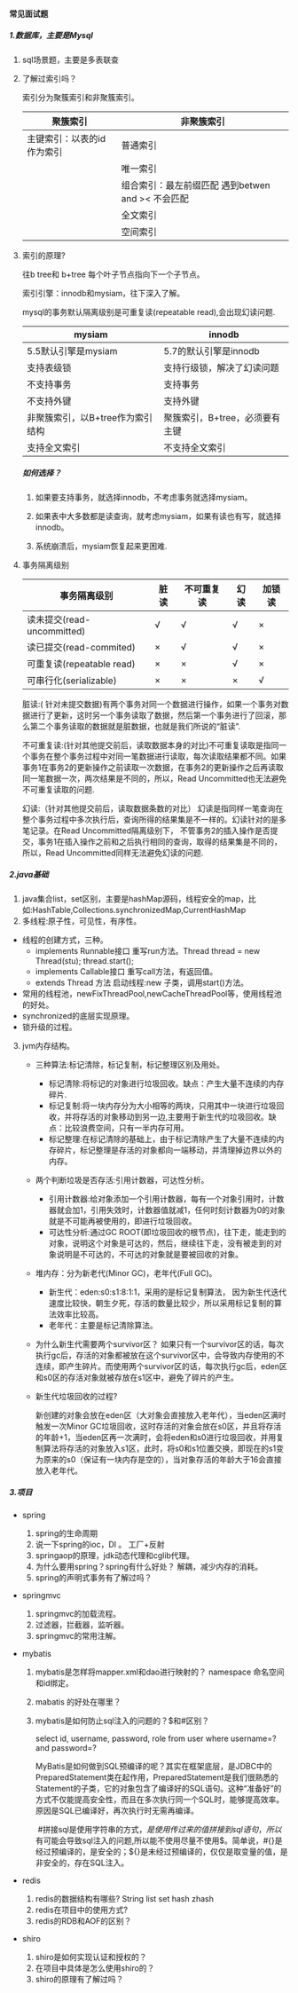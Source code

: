 #### 常见面试题

##### 1.数据库，主要是Mysql

1. sql场景题，主要是多表联查

2. 了解过索引吗？

   索引分为聚簇索引和非聚簇索引。

   | 聚簇索引                   | 非聚簇索引                                          |
   | -------------------------- | --------------------------------------------------- |
   | 主键索引：以表的id作为索引 | 普通索引                                            |
   |                            | 唯一索引                                            |
   |                            | 组合索引：最左前缀匹配   遇到betwen and >< 不会匹配 |
   |                            | 全文索引                                            |
   |                            | 空间索引                                            |

3. 索引的原理?

   往b tree和 b+tree  每个叶子节点指向下一个子节点。

   索引引擎：innodb和mysiam，往下深入了解。

   mysql的事务默认隔离级别是可重复读(repeatable read),会出现幻读问题.

   | mysiam                           | innodb                         |
   | -------------------------------- | ------------------------------ |
   | 5.5默认引擎是mysiam              | 5.7的默认引擎是innodb          |
   | 支持表级锁                       | 支持行级锁，解决了幻读问题     |
   | 不支持事务                       | 支持事务                       |
   | 不支持外键                       | 支持外键                       |
   | 非聚簇索引，以B+tree作为索引结构 | 聚簇索引，B+tree，必须要有主键 |
   | 支持全文索引                     | 不支持全文索引                 |

   ##### 如何选择？

   1. 如果要支持事务，就选择innodb，不考虑事务就选择mysiam。

   2. 如果表中大多数都是读查询，就考虑mysiam，如果有读也有写，就选择innodb。

   	3. 系统崩溃后，mysiam恢复起来更困难.

4. 事务隔离级别

   | 事务隔离级别               | 脏读 | 不可重复读 | 幻读 | 加锁读 |
   | -------------------------- | ---- | ---------- | ---- | ------ |
   | 读未提交(read-uncommitted) | √    | √          | √    | ×      |
   | 读已提交(read-commited)    | ×    | √          | √    | ×      |
   | 可重复读(repeatable read)  | ×    | ×          | √    | ×      |
   | 可串行化(serializable)     | ×    | ×          | ×    | √      |

   脏读:( 针对未提交数据)有两个事务对同一个数据进行操作，如果一个事务对数据进行了更新，这时另一个事务读取了数据，然后第一个事务进行了回滚，那么第二个事务读取的数据就是脏数据，也就是我们所说的“脏读”.

   不可重复读:(针对其他提交前后，读取数据本身的对比)不可重复读取是指同一个事务在整个事务过程中对同一笔数据进行读取，每次读取结果都不同。如果事务1在事务2的更新操作之前读取一次数据，在事务2的更新操作之后再读取同一笔数据一次，两次结果是不同的，所以，Read Uncommitted也无法避免不可重复读取的问题.

   幻读:（针对其他提交前后，读取数据条数的对比） 幻读是指同样一笔查询在整个事务过程中多次执行后，查询所得的结果集是不一样的。幻读针对的是多笔记录。在Read Uncommitted隔离级别下， 不管事务2的插入操作是否提交，事务1在插入操作之前和之后执行相同的查询，取得的结果集是不同的，所以，Read Uncommitted同样无法避免幻读的问题.

##### 2.java基础

1. java集合list，set区别，主要是hashMap源码，线程安全的map，比如:HashTable,Collections.synchronizedMap,CurrentHashMap
2. 多线程:原子性，可见性，有序性。

- 线程的创建方式，三种。
  - implements Runnable接口  重写run方法。Thread thread = new Thread(stu); thread.start();
  - implements Callable接口  重写call方法，有返回值。
  - extends Thread 方法  启动线程:new 子类，调用start()方法。
- 常用的线程池，newFixThreadPool,newCacheThreadPool等，使用线程池的好处。
- synchronized的底层实现原理。
- 锁升级的过程。

3. jvm内存结构。

   - 三种算法:标记清除，标记复制，标记整理区别及用处。

     - 标记清除:将标记的对象进行垃圾回收。缺点：产生大量不连续的内存碎片.
     - 标记复制:将一块内存分为大小相等的两块，只用其中一块进行垃圾回收，并将存活的对象移动到另一边,主要用于新生代的垃圾回收。缺点：比较浪费空间，只有一半内存可用。
     - 标记整理:在标记清除的基础上，由于标记清除产生了大量不连续的内存碎片，标记整理是存活的对象都向一端移动，并清理掉边界以外的内存。

   - 两个判断垃圾是否存活:引用计数器，可达性分析。

     * 引用计数器:给对象添加一个引用计数器，每有一个对象引用时，计数器就会加1，引用失效时，计数器值就减1，任何时刻计数器为0的对象就是不可能再被使用的，即进行垃圾回收。
     * 可达性分析:通过GC ROOT(即垃圾回收的根节点)，往下走，能走到的对象，说明这个对象是可达的，然后，继续往下走，没有被走到的对象说明是不可达的，不可达的对象就是要被回收的对象。

   - 堆内存：分为新老代(Minor GC)，老年代(Full GC)。

     * 新生代：eden:s0:s1:8:1:1，采用的是标记复制算法， 因为新生代迭代速度比较快，朝生夕死，存活的数量比较少，所以采用标记复制的算法效率比较高。
     * 老年代：主要是标记清除算法。

   - 为什么新生代需要两个survivor区？
     如果只有一个survivor区的话，每次执行gc后，存活的对象都被放在这个survivor区中，会导致内存使用的不连续，即产生碎片。而使用两个survivor区的话，每次执行gc后，eden区和s0区的存活对象就被存放在s1区中，避免了碎片的产生。

   - 新生代垃圾回收的过程?

     ​	新创建的对象会放在eden区（大对象会直接放入老年代），当eden区满时触发一次Minor GC垃圾回收，这时存活的对象会放在s0区，并且将存活的年龄+1，当eden区再一次满时，会将eden和s0进行垃圾回收，并用复制算法将存活的对象放入s1区，此时，将s0和s1位置交换，即现在的s1变为原来的s0（保证有一块内存是空的），当对象存活的年龄大于16会直接放入老年代。

##### 3.项目

* spring

  1. spring的生命周期
  2. 说一下spring的ioc，DI 。 工厂+反射
  3. springaop的原理，jdk动态代理和cglib代理。
  4. 为什么要用spring？spring有什么好处？ 解耦，减少内存的消耗。
  5. spring的声明式事务有了解过吗？

* springmvc

  1. springmvc的加载流程。
  2. 过滤器，拦截器，监听器。
  3. springmvc的常用注解。

* mybatis

   1. mybatis是怎样将mapper.xml和dao进行映射的？ namespace 命名空间和id绑定。

   2. mabatis 的好处在哪里？

   3. mybatis是如何防止sql注入的问题的？$和#区别？

         select id, username, password, role from user where username=? and password=?

      ​	MyBatis是如何做到SQL预编译的呢？其实在框架底层，是JDBC中的PreparedStatement类在起作用，PreparedStatement是我们很熟悉的Statement的子类，它的对象包含了编译好的SQL语句。这种“准备好”的方式不仅能提高安全性，而且在多次执行同一个SQL时，能够提高效率。原因是SQL已编译好，再次执行时无需再编译。

      ​	#拼接sql是使用字符串的方式，$是使用传过来的值拼接到sql语句，所以$有可能会导致sql注入的问题,所以能不使用尽量不使用$。简单说，#{}是经过预编译的，是安全的；${}是未经过预编译的，仅仅是取变量的值，是非安全的，存在SQL注入。

* redis

  1. redis的数据结构有哪些? String list set hash zhash
  2. redis在项目中的使用方式?
  3. redis的RDB和AOF的区别？

* shiro

  1. shiro是如何实现认证和授权的？
  2. 在项目中具体是怎么使用shiro的？
  3. shiro的原理有了解过吗？

  





